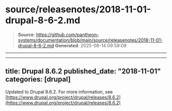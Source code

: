 # source/releasenotes/2018-11-01-drupal-8-6-2.md

> **Source**: https://github.com/pantheon-systems/documentation/blob/main/source/releasenotes/2018-11-01-drupal-8-6-2.md
> **Generated**: 2025-08-14 09:59:09

---

---
title: Drupal 8.6.2
published_date: "2018-11-01"
categories: [drupal]
---
Updated to Drupal 8.6.2. For more information, see [https://www.drupal.org/project/drupal/releases/8.6.2](https://www.drupal.org/project/drupal/releases/8.6.2)
